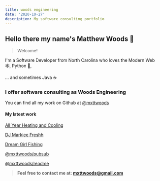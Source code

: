 ```yaml
---
title: woods engineering
date: '2020-10-27'
description: My software consulting portfolio
---
```


<!-- @format -->

## Hello there my name's Matthew Woods 👋

> Welcome!

I'm a Software Developer from North Carolina who loves the Modern Web 🕸, Python
🐍,

... and sometimes Java ☕️

### I offer software consulting as Woods Engineering

You can find all my work on Github at [@mxttwoods](https://github.com/mxttwoods)

#### My latest work

[All Year Heating and Cooling](https://allyearheating.com)

[DJ Markiee Freshh](https://djmark.info)

[Dream Girl Fishing](https://dreamgirlfishing.com)

[@mxttwoods/pubsub](/pubsub/)

[@mxttwoods/readme](/readme/)

> **Feel free to contact me at: [mxttwoods@gmail.com](mailto:mxttwoods@gmail.com)**
